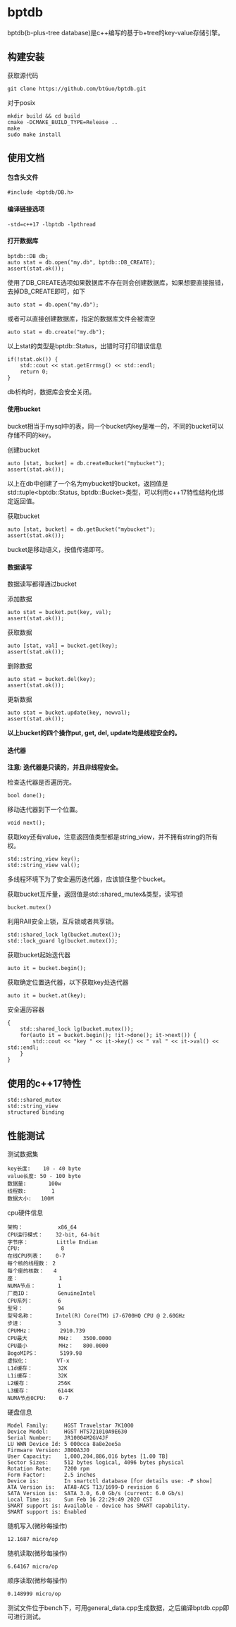 # bptdb

bptdb(b-plus-tree database)是c++编写的基于b+tree的key-value存储引擎。

## 构建安装

获取源代码

```
git clone https://github.com/btGuo/bptdb.git
```

对于posix

```
mkdir build && cd build
cmake -DCMAKE_BUILD_TYPE=Release ..
make 
sudo make install
```

## 使用文档

#### 包含头文件

```
#include <bptdb/DB.h>
```

#### 编译链接选项

```
-std=c++17 -lbptdb -lpthread
```

#### 打开数据库

```
bptdb::DB db;
auto stat = db.open("my.db", bptdb::DB_CREATE);
assert(stat.ok());
```

使用了DB_CREATE选项如果数据库不存在则会创建数据库，如果想要直接报错，去掉DB_CREATE即可，如下

```
auto stat = db.open("my.db");
```

或者可以直接创建数据库，指定的数据库文件会被清空

```
auto stat = db.create("my.db");
```

以上stat的类型是bptdb::Status，出错时可打印错误信息

```
if(!stat.ok()) {
	std::cout << stat.getErrmsg() << std::endl;
	return 0;
}
```

db析构时，数据库会安全关闭。

#### 使用bucket

bucket相当于mysql中的表，同一个bucket内key是唯一的，不同的bucket可以存储不同的key。

创建bucket

```
auto [stat, bucket] = db.createBucket("mybucket");
assert(stat.ok());
```

以上在db中创建了一个名为mybucket的bucket，返回值是std::tuple<bptdb::Status, bptdb::Bucket>类型，可以利用c++17特性结构化绑定返回值。

获取bucket

```
auto [stat, bucket] = db.getBucket("mybucket");
assert(stat.ok());
```

bucket是移动语义，按值传递即可。

#### 数据读写

数据读写都得通过bucket

添加数据

```
auto stat = bucket.put(key, val);
assert(stat.ok());
```

获取数据

```
auto [stat, val] = bucket.get(key);
assert(stat.ok());
```

删除数据

```
auto stat = bucket.del(key);
assert(stat.ok());
```

更新数据

```
auto stat = bucket.update(key, newval);
assert(stat.ok());
```

**以上bucket的四个操作put, get, del, update均是线程安全的。**

#### 迭代器

**注意: 迭代器是只读的，并且非线程安全。**

检查迭代器是否遍历完。

```
bool done();
```

移动迭代器到下一个位置。

```
void next();
```

获取key还有value，注意返回值类型都是string_view，并不拥有string的所有权。

```
std::string_view key();
std::string_view val();
```

多线程环境下为了安全遍历迭代器，应该锁住整个bucket。

获取bucket互斥量，返回值是std::shared_mutex&类型，读写锁

```
bucket.mutex()
```

利用RAII安全上锁，互斥锁或者共享锁。

```
std::shared_lock lg(bucket.mutex());
std::lock_guard lg(bucket.mutex());
```

获取bucket起始迭代器

```
auto it = bucket.begin();
```

获取确定位置迭代器，以下获取key处迭代器

```
auto it = bucket.at(key);
```

安全遍历容器

```
{
	std::shared_lock lg(bucket.mutex());
	for(auto it = bucket.begin(); !it->done(); it->next()) {
		std::cout << "key " << it->key() << " val " << it->val() << std::endl;
	}
}
```

## 使用的c++17特性

```
std::shared_mutex
std::string_view
structured binding
```

## 性能测试

测试数据集

```
key长度:    10 - 40 byte
value长度: 50 - 100 byte
数据量:       100w
线程数:        1
数据大小:   100M
```

cpu硬件信息

```
架构：           x86_64
CPU运行模式：    32-bit, 64-bit
字节序：         Little Endian
CPU:             8
在线CPU列表：    0-7
每个核的线程数： 2
每个座的核数：   4
座：             1
NUMA节点：       1
厂商ID：         GenuineIntel
CPU系列：        6
型号：           94
型号名称：       Intel(R) Core(TM) i7-6700HQ CPU @ 2.60GHz
步进：           3
CPUMHz：         2910.739
CPU最大          MHz：   3500.0000
CPU最小          MHz：   800.0000
BogoMIPS：       5199.98
虚拟化：         VT-x
L1d缓存：        32K
L1i缓存：        32K
L2缓存：         256K
L3缓存：         6144K
NUMA节点0CPU:    0-7
```

硬盘信息

```
Model Family:     HGST Travelstar 7K1000
Device Model:     HGST HTS721010A9E630
Serial Number:    JR10004M2GV4JF
LU WWN Device Id: 5 000cca 8a8e2ee5a
Firmware Version: JB0OA3J0
User Capacity:    1,000,204,886,016 bytes [1.00 TB]
Sector Sizes:     512 bytes logical, 4096 bytes physical
Rotation Rate:    7200 rpm
Form Factor:      2.5 inches
Device is:        In smartctl database [for details use: -P show]
ATA Version is:   ATA8-ACS T13/1699-D revision 6
SATA Version is:  SATA 3.0, 6.0 Gb/s (current: 6.0 Gb/s)
Local Time is:    Sun Feb 16 22:29:49 2020 CST
SMART support is: Available - device has SMART capability.                                            
SMART support is: Enabled      
```

随机写入(微秒每操作)

```
12.1687 micro/op
```

随机读取(微秒每操作)

```
6.64167 micro/op
```

顺序读取(微秒每操作)

```
0.148999 micro/op
```

测试文件位于bench下，可用general_data.cpp生成数据，之后编译bptdb.cpp即可进行测试。